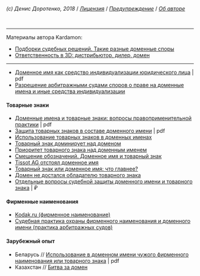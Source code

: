 *(c) Денис Доротенко, 2018* / *[Лицензия](https://github.com/xCounsel/kardamon/blob/master/Russian/LICENSE.md)* / *[Предупреждение](https://github.com/xCounsel/kardamon/blob/master/Russian/DISCLAIMER.md)* / *[Об авторе](http://dorotenko.pro/about/)*

<br/>

----

Материалы автора Kardamon:

* [Подборки судебных решений. Такие разные доменные споры](http://dorotenko.pro/court-cases-domains/)
* [Ответственность в 3D: дистрибьютор, дилер, домен](http://dorotenko.pro/dealers-and-domains/)

----


* [Доменное имя как средство индивидуализации юридического лица](https://cyberleninka.ru/article/v/domennoe-imya-kak-sredstvo-individualizatsii-yuridicheskogo-litsa) | pdf
* [Разрешение арбитражными судами споров о праве на доменные имена и иные средства индивидуализации](http://vestnik.uapa.ru/en/issue/2013/03/34/?print)

#### Товарные знаки

* [Доменные имена и товарные знаки: вопросы правоприменительной практики](https://cyberleninka.ru/article/v/domennye-imena-i-tovarnye-znaki-voprosy-pravoprimenitelnoy-praktiki) | pdf
* [Защита товарных знаков в составе доменного имени](https://cyberleninka.ru/article/v/zaschita-tovarnyh-znakov-v-sostave-domennogo-imeni) | pdf
* [Использование товарных знаков в доменных именах](http://ipcmagazine.ru/trademark-law/the-use-of-trademarks-in-domain-names)
* [Товарный знак доминирует над доменом](https://www.gazeta.ru/business/2010/07/13/3397240.shtml)
* [Приоритет товарного знака над доменным именем](http://bda-expert.com/2010/07/prioritet-tovarnogo-znaka-nad-domennym-imenem/)
* [Смешение обозначений. Доменное имя и товарный знак](https://vitvet.com/blog/gkorotkevich/smeshenie_oboznachenij_domennoe_imya_i_tovarnyj_znak/)
* [Tissot AG отстоял доменное имя](https://www.kommersant.ru/doc/1874135)
* [Товарный знак или доменное имя: что главнее?](http://rapsinews.ru/judicial_analyst/20100715/250398792.html)
* [Домен не достался обладателю товарного знака](https://habr.com/company/webnames/blog/170359/)
* [Отдельные вопросы судебной защиты доменного имени и товарного знака](https://zakon.ru/publication/igzakon/5589) | ₽

#### Фирменные наименования

* [Kodak.ru (фирменное наименование)](https://lawbook.online/kniga-grajdanskoe-pravo-rossii/kodakru-firmennoe-naimenovanie-12671.html)
* [Судебная практика охраны фирменного наименования и доменного имени (практика арбитражных судов)](https://wiselawyer.ru/poleznoe/33087-sudebnaya-praktika-okhrany-firmennogo-naimenovaniya-domennogo-imeni)

#### Зарубежный опыт

* Беларусь // [Использование в доменном имени чужого фирменного наименования или товарного знака](http://court.gov.by/upload/111111/v_o_sv_1_15.pdf) | pdf
* Казахстан // [Битва за домен](https://www.zakon.kz/4643476-bitva-za-domen-g.-zapparova-sudja.html)

